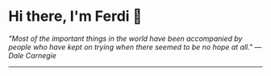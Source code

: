 <h1>Hi there, I'm Ferdi 👋</h1>

<p><em>
  "Most of the important things in the world have been accompanied by people who have kept on trying when there seemed to be no hope at all." — Dale Carnegie
</em></p>

---
